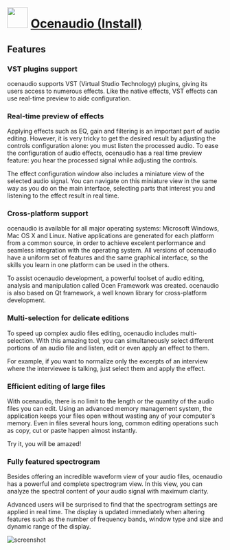 ﻿# <img src="https://cdn.jsdelivr.net/gh/chtof/chocolatey-packages/automatic/ocenaudio.install/ocenaudio.install.png" width="48" height="48"/> [Ocenaudio (Install)](https://chocolatey.org/packages/ocenaudio.install)

## Features
### VST plugins support
ocenaudio supports VST (Virtual Studio Technology) plugins, giving its users access to numerous effects. Like the native effects, VST effects can use real-time preview to aide configuration.

### Real-time preview of effects
Applying effects such as EQ, gain and filtering is an important part of audio editing. However, it is very tricky to get the desired result by adjusting the controls configuration alone: you must listen the processed audio. To ease the configuration of audio effects, ocenaudio has a real time preview feature: you hear the processed signal while adjusting the controls.

The effect configuration window also includes a miniature view of the selected audio signal. You can navigate on this miniature view in the same way as you do on the main interface, selecting parts that interest you and listening to the effect result in real time.

### Cross-platform support
ocenaudio is available for all major operating systems: Microsoft Windows, Mac OS X and Linux. Native applications are generated for each platform from a common source, in order to achieve excelent performance and seamless integration with the operating system. All versions of ocenaudio have a uniform set of features and the same graphical interface, so the skills you learn in one platform can be used in the others.

To assist ocenaudio development, a powerful toolset of audio editing, analysis and manipulation called Ocen Framework was created. ocenaudio is also based on Qt framework, a well known library for cross-platform development.

### Multi-selection for delicate editions
To speed up complex audio files editing, ocenaudio includes multi-selection. With this amazing tool, you can simultaneously select different portions of an audio file and listen, edit or even apply an effect to them.

For example, if you want to normalize only the excerpts of an interview where the interviewee is talking, just select them and apply the effect.

### Efficient editing of large files
With ocenaudio, there is no limit to the length or the quantity of the audio files you can edit. Using an advanced memory management system, the application keeps your files open without wasting any of your computer's memory. Even in files several hours long, common editing operations such as copy, cut or paste happen almost instantly.

Try it, you will be amazed!

### Fully featured spectrogram
Besides offering an incredible waveform view of your audio files, ocenaudio has a powerful and complete spectrogram view. In this view, you can analyze the spectral content of your audio signal with maximum clarity.

Advanced users will be surprised to find that the spectrogram settings are applied in real time. The display is updated immediately when altering features such as the number of frequency bands, window type and size and dynamic range of the display.

![screenshot](https://cdn.jsdelivr.net/gh/chtof/chocolatey-packages/automatic/ocenaudio.install/screenshot.png)